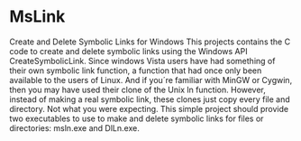 # MsLink
Create and Delete Symbolic Links for Windows
This projects contains the C code to create and delete symbolic links using the Windows API CreateSymbolicLink. Since windows Vista users have had something of their own symbolic link function, a function that had once only been available to the users of Linux. And if you´re familiar with MinGW or Cygwin, then you may have used their clone of the Unix ln function. However, instead of making a real symbolic link, these clones just copy every file and directory. Not what you were expecting.
This simple project should provide two executables to use to make and delete symbolic links for files or directories: msln.exe and DlLn.exe.
